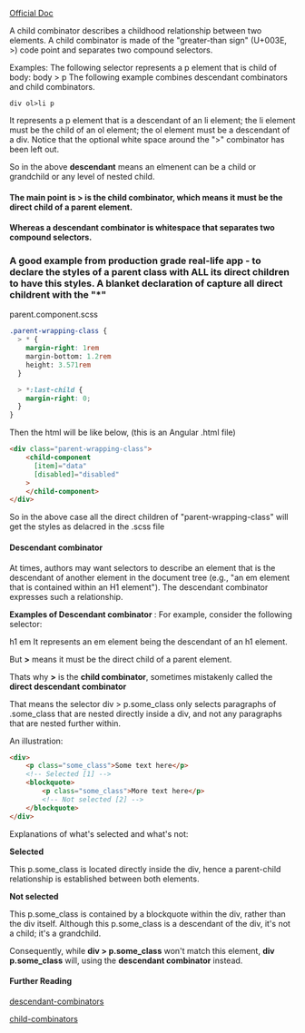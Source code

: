 [Official Doc](https://www.w3.org/TR/selectors/#child-combinators)

A child combinator describes a childhood relationship between two elements. A child combinator is made of the "greater-than sign" (U+003E, >) code point and separates two compound selectors.

Examples: The following selector represents a p element that is child of body:
body > p
The following example combines descendant combinators and child combinators.

`div ol>li p`

It represents a p element that is a descendant of an li element; the li element must be the child of an ol element; the ol element must be a descendant of a div. Notice that the optional white space around the ">" combinator has been left out.

So in the above **descendant** means an elmenent can be a child or grandchild or any level of nested child.

#### The main point is **>** is the **child combinator**, which means it must be the direct child of a parent element. 
#### Whereas a descendant combinator is whitespace that separates two compound selectors.

### A good example from production grade real-life app - to declare the styles of a parent class with ALL its direct children to have this styles. A blanket declaration of capture all direct childrent with the "*"

parent.component.scss

```scss
.parent-wrapping-class {
  > * {
    margin-right: 1rem
    margin-bottom: 1.2rem
    height: 3.571rem
  }

  > *:last-child {
    margin-right: 0;
  }
}
```

Then the html will be like below, (this is an Angular .html file)

```html
<div class="parent-wrapping-class">
    <child-component
      [item]="data"
      [disabled]="disabled"      
    >
    </child-component>
</div>
```

So in the above case all the direct children of "parent-wrapping-class" will get the styles as delacred in the .scss file

#### Descendant combinator

At times, authors may want selectors to describe an element that is the descendant of another element in the document tree (e.g., "an em element that is contained within an H1 element"). The descendant combinator expresses such a relationship.

**Examples of Descendant combinator** : For example, consider the following selector:

h1 em
It represents an em element being the descendant of an h1 element.

But **>** means it must be the direct child of a parent element.

Thats why **>** is the **child combinator**, sometimes mistakenly called the **direct descendant combinator**

That means the selector div > p.some_class only selects paragraphs of .some_class that are nested directly inside a div, and not any paragraphs that are nested further within.

An illustration:

```html
<div>
	<p class="some_class">Some text here</p>
	<!-- Selected [1] -->
	<blockquote>
		<p class="some_class">More text here</p>
		<!-- Not selected [2] -->
	</blockquote>
</div>
```

Explanations of what's selected and what's not:

**Selected**

This p.some_class is located directly inside the div, hence a parent-child relationship is established between both elements.

**Not selected**

This p.some_class is contained by a blockquote within the div, rather than the div itself. Although this p.some_class is a descendant of the div, it's not a child; it's a grandchild.

Consequently, while **div > p.some_class** won't match this element, **div p.some_class** will, using the **descendant combinator** instead.

#### Further Reading

[descendant-combinators](https://www.w3.org/TR/selectors/#descendant-combinators)

[child-combinators](https://www.w3.org/TR/selectors/#child-combinators)
